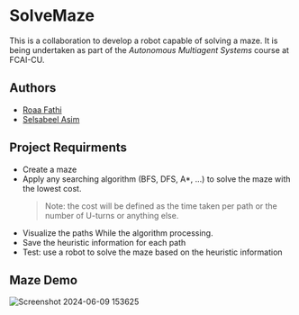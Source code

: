 # SolveMaze
This is a collaboration to develop a robot capable of solving a maze.
It is being undertaken as part of the _Autonomous Multiagent Systems_ course at FCAI-CU.

## Authors
- [Roaa Fathi](https://github.com/rFathi03)
- [ Selsabeel Asim ](https://github.com/SelsabeelA)          
  

## Project Requirments
- Create a maze
-  Apply any searching algorithm (BFS, DFS, A*, ...) to solve the maze with the lowest cost.
    > Note: the cost will be defined as the time taken per path or the number of U-turns or anything else.
-   Visualize the paths While the algorithm processing.
-   Save the heuristic information for each path
-   Test: use a robot to solve the maze based on the heuristic information

## Maze Demo

![Screenshot 2024-06-09 153625](https://github.com/SelsabeelA/WeBotRobot/assets/161447377/bad1167c-ce3d-4103-8b05-33a4ead8d243)
